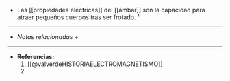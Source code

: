 + Las [[propiedades eléctricas]] del [[ámbar]] son la capacidad para atraer pequeños cuerpos tras ser frotado. ¹



---
+ *Notas relacionadas*
	+ 

---
+ **Referencias:**
	1.  [[@valverdeHISTORIAELECTROMAGNETISMO]]
	2. 